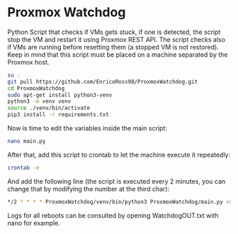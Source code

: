 # Proxmox Watchdog
Python Script that checks if VMs gets stuck, if one is detected, the script stop the VM and restart it
using Proxmox REST API. The script checks also if VMs are running before resetting them (a stopped VM
is not restored).
Keep in mind that this script must be placed on a machine separated by the Proxmox host. 

```bash
su -
git pull https://github.com/EnricoRoss98/ProxmoxWatchdog.git
cd ProxmoxWatchdog
sudo apt-get install python3-venv
python3 -m venv venv
source ./venv/bin/activate
pip3 install -r requirements.txt
```

Now is time to edit the variables inside the main script:
```bash
nano main.py
```

After that, add this script to crontab to let the machine execute it repeatedly:
```bash
crontab -e
```

And add the following line (the script is executed every 2 minutes, you can change that by modifying
the number at the third char):
```bash
*/2 * * * * ProxmoxWatchdog/venv/bin/python3 ProxmoxWatchdog/main.py >> ProxmoxWatchdog/WatchdogOUT.txt
```

Logs for all reboots can be consulted by opening WatchdogOUT.txt with nano for example.
